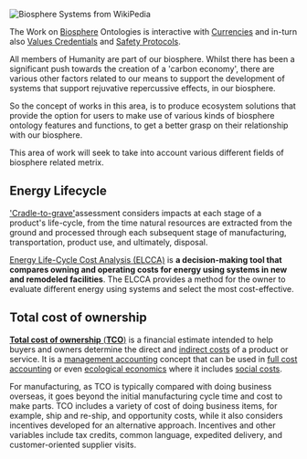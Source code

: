 ![Biosphere Systems from WikiPedia](https://upload.wikimedia.org/wikipedia/commons/b/b9/Biosphere_system.png)

The Work on [Biosphere](https://en.wikipedia.org/wiki/Biosphere) Ontologies is interactive with [Currencies](Currencies.md) and in-turn also [Values Credentials](../Safety%20Protocols/Values%20Credentials.md) and [Safety Protocols](../Safety%20Protocols/Safety%20Protocols.md).  

All members of Humanity are part of our biosphere.  Whilst there has been a significant push towards the creation of a 'carbon economy', there are various other factors related to our means to support the development of systems that support rejuvative repercussive effects, in our biosphere.

So the concept of works in this area, is to produce ecosystem solutions that provide the option for users to make use of various kinds of biosphere ontology features and functions, to get a better grasp on their relationship with our biosphere.  

This area of work will seek to take into account various different fields of biosphere related metrix.

## Energy Lifecycle

['Cradle-to-grave'](https://www.eea.europa.eu/help/glossary/eea-glossary/cradle-to-grave)assessment considers impacts at each stage of a product's life-cycle, from the time natural resources are extracted from the ground and processed through each subsequent stage of manufacturing, transportation, product use, and ultimately, disposal. 

[Energy Life-Cycle Cost Analysis (ELCCA)](https://des.wa.gov/services/facilities-and-leasing-management/energy-program/energy-life-cycle-cost-analysis) is **a decision-making tool that compares owning and operating costs for energy using systems in new and remodeled facilities**. The ELCCA provides a method for the owner to evaluate different energy using systems and select the most cost-effective.

## Total cost of ownership
[**Total cost of ownership** (**TCO**)](https://en.wikipedia.org/wiki/Total_cost_of_ownership) is a financial estimate intended to help buyers and owners determine the direct and [indirect costs](https://en.wikipedia.org/wiki/Indirect_costs "Indirect costs") of a product or service. It is a [management accounting](https://en.wikipedia.org/wiki/Management_accounting "Management accounting") concept that can be used in [full cost accounting](https://en.wikipedia.org/wiki/Full_cost_accounting "Full cost accounting") or even [ecological economics](https://en.wikipedia.org/wiki/Ecological_economics "Ecological economics") where it includes [social costs](https://en.wikipedia.org/wiki/Social_cost "Social cost").

For manufacturing, as TCO is typically compared with doing business overseas, it goes beyond the initial manufacturing cycle time and cost to make parts. TCO includes a variety of cost of doing business items, for example, ship and re-ship, and opportunity costs, while it also considers incentives developed for an alternative approach. Incentives and other variables include tax credits, common language, expedited delivery, and customer-oriented supplier visits.
